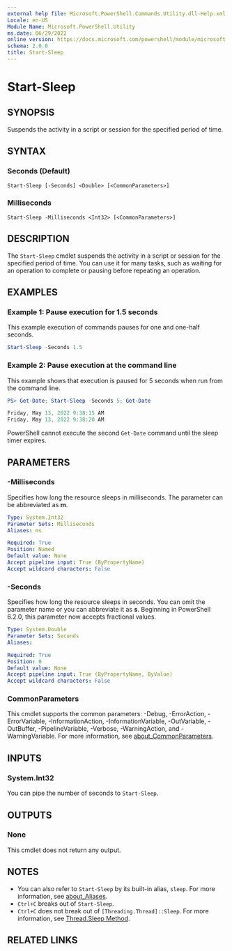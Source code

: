 ```yaml
---
external help file: Microsoft.PowerShell.Commands.Utility.dll-Help.xml
Locale: en-US
Module Name: Microsoft.PowerShell.Utility
ms.date: 06/29/2022
online version: https://docs.microsoft.com/powershell/module/microsoft.powershell.utility/start-sleep?view=powershell-7&WT.mc_id=ps-gethelp
schema: 2.0.0
title: Start-Sleep
---
```

# Start-Sleep

## SYNOPSIS
Suspends the activity in a script or session for the specified period of time.

## SYNTAX

### Seconds (Default)

```
Start-Sleep [-Seconds] <Double> [<CommonParameters>]
```

### Milliseconds

```
Start-Sleep -Milliseconds <Int32> [<CommonParameters>]
```

## DESCRIPTION

The `Start-Sleep` cmdlet suspends the activity in a script or session for the specified period of
time. You can use it for many tasks, such as waiting for an operation to complete or pausing before
repeating an operation.

## EXAMPLES

### Example 1: Pause execution for 1.5 seconds

This example execution of commands pauses for one and one-half seconds.

```powershell
Start-Sleep -Seconds 1.5
```

### Example 2: Pause execution at the command line

This example shows that execution is paused for 5 seconds when run from the command line.

```powershell
PS> Get-Date; Start-Sleep -Seconds 5; Get-Date

Friday, May 13, 2022 9:38:15 AM
Friday, May 13, 2022 9:38:20 AM
```

PowerShell cannot execute the second `Get-Date` command until the sleep timer expires.

## PARAMETERS

### -Milliseconds

Specifies how long the resource sleeps in milliseconds. The parameter can be abbreviated as **m**.

```yaml
Type: System.Int32
Parameter Sets: Milliseconds
Aliases: ms

Required: True
Position: Named
Default value: None
Accept pipeline input: True (ByPropertyName)
Accept wildcard characters: False
```

### -Seconds

Specifies how long the resource sleeps in seconds. You can omit the parameter name or you can
abbreviate it as **s**. Beginning in PowerShell 6.2.0, this parameter now accepts fractional values.

```yaml
Type: System.Double
Parameter Sets: Seconds
Aliases:

Required: True
Position: 0
Default value: None
Accept pipeline input: True (ByPropertyName, ByValue)
Accept wildcard characters: False
```

### CommonParameters

This cmdlet supports the common parameters: -Debug, -ErrorAction, -ErrorVariable,
-InformationAction, -InformationVariable, -OutVariable, -OutBuffer, -PipelineVariable, -Verbose,
-WarningAction, and -WarningVariable. For more information, see
[about_CommonParameters](../Microsoft.PowerShell.Core/About/about_CommonParameters.md).

## INPUTS

### System.Int32

You can pipe the number of seconds to `Start-Sleep`.

## OUTPUTS

### None

This cmdlet does not return any output.

## NOTES

- You can also refer to `Start-Sleep` by its built-in alias, `sleep`. For more information, see
  [about_Aliases](../Microsoft.PowerShell.Core/About/about_Aliases.md).
- `Ctrl+C` breaks out of `Start-Sleep`.
- `Ctrl+C` does not break out of `[Threading.Thread]::Sleep`. For more information, see
  [Thread.Sleep Method](/dotnet/api/system.threading.thread.sleep).

## RELATED LINKS
